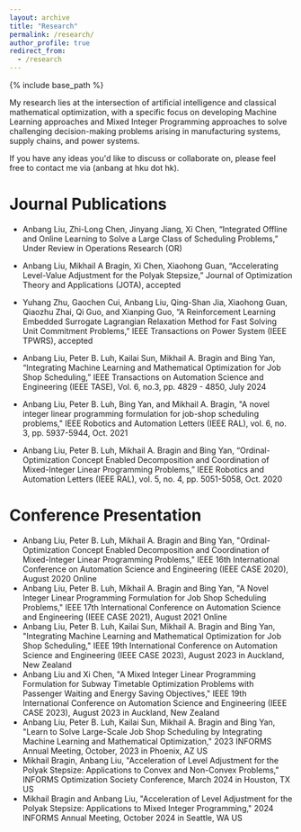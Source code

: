 ```yaml
---
layout: archive
title: "Research"
permalink: /research/
author_profile: true
redirect_from:
  - /research
---
```


{% include base_path %}


My research lies at the intersection of artificial intelligence and classical mathematical optimization, with a specific focus on developing Machine Learning approaches and Mixed Integer Programming approaches to solve challenging decision-making problems arising in manufacturing systems, supply chains, and power systems.

If you have any ideas you'd like to discuss or collaborate on, please feel free to contact me via (anbang at hku dot hk).
  
Journal Publications
======
* Anbang Liu, Zhi-Long Chen, Jinyang Jiang, Xi Chen, “Integrated Offline and Online Learning to Solve a Large Class of Scheduling Problems,” Under Review in Operations Research (OR)

* Anbang Liu, Mikhail A Bragin, Xi Chen, Xiaohong Guan, “Accelerating Level-Value Adjustment for the Polyak Stepsize,” Journal of Optimization Theory and Applications (JOTA), accepted

* Yuhang Zhu, Gaochen Cui, Anbang Liu, Qing-Shan Jia, Xiaohong Guan, Qiaozhu Zhai, Qi Guo, and Xianping Guo, “A Reinforcement Learning Embedded Surrogate Lagrangian Relaxation Method for Fast Solving Unit Commitment Problems,” IEEE Transactions on Power System (IEEE TPWRS), accepted
  
* Anbang Liu, Peter B. Luh, Kailai Sun, Mikhail A. Bragin and Bing Yan, “Integrating Machine Learning and Mathematical Optimization for Job Shop Scheduling,” IEEE Transactions on Automation Science and Engineering (IEEE TASE), Vol. 6, no.3, pp. 4829 - 4850, July 2024

* Anbang Liu, Peter B. Luh, Bing Yan, and Mikhail A. Bragin, "A novel integer linear programming formulation for job-shop scheduling problems," IEEE Robotics and Automation Letters (IEEE RAL), vol. 6, no. 3, pp. 5937-5944, Oct. 2021

* Anbang Liu, Peter B. Luh, Mikhail A. Bragin and Bing Yan, “Ordinal-Optimization Concept Enabled Decomposition and Coordination of Mixed-Integer Linear Programming Problems,” IEEE Robotics and Automation Letters (IEEE RAL), vol. 5, no. 4, pp. 5051-5058, Oct. 2020

Conference Presentation
======
* Anbang Liu, Peter B. Luh, Mikhail A. Bragin and Bing Yan, "Ordinal-Optimization Concept Enabled Decomposition and Coordination of Mixed-Integer Linear Programming Problems," IEEE 16th International Conference on Automation Science and Engineering (IEEE CASE 2020), August 2020 Online
* Anbang Liu, Peter B. Luh, Mikhail A. Bragin and Bing Yan, "A Novel Integer Linear Programming Formulation for Job Shop Scheduling Problems," IEEE 17th International Conference on Automation Science and Engineering (IEEE CASE 2021), August 2021 Online
* Anbang Liu, Peter B. Luh, Kailai Sun, Mikhail A. Bragin and Bing Yan, "Integrating Machine Learning and Mathematical Optimization for Job Shop Scheduling," IEEE 19th International Conference on Automation Science and Engineering (IEEE CASE 2023), August 2023 in Auckland, New Zealand
* Anbang Liu and Xi Chen, "A Mixed Integer Linear Programming Formulation for Subway Timetable Optimization Problems with Passenger Waiting and Energy Saving Objectives," IEEE 19th International Conference on Automation Science and Engineering (IEEE CASE 2023), August 2023 in Auckland, New Zealand
* Anbang Liu, Peter B. Luh, Kailai Sun, Mikhail A. Bragin and Bing Yan, "Learn to Solve Large-Scale Job Shop Scheduling by Integrating Machine Learning and Mathematical Optimization," 2023 INFORMS Annual Meeting, October, 2023 in Phoenix, AZ US
* Mikhail Bragin, Anbang Liu, "Acceleration of Level Adjustment for the Polyak Stepsize: Applications to Convex and Non-Convex Problems," INFORMS Optimization Society Conference, March 2024 in Houston, TX US
* Mikhail Bragin and Anbang Liu, "Acceleration of Level Adjustment for the Polyak Stepsize: Applications to Mixed Integer Programming," 2024 INFORMS Annual Meeting, October 2024 in Seattle, WA US

